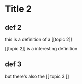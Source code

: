 # Title 2

## def 2

this is a definition of a [[topic 2]]

[[topic 2]] is a interesting definition

## def 3

but there's also the [[ topic 3 ]]

